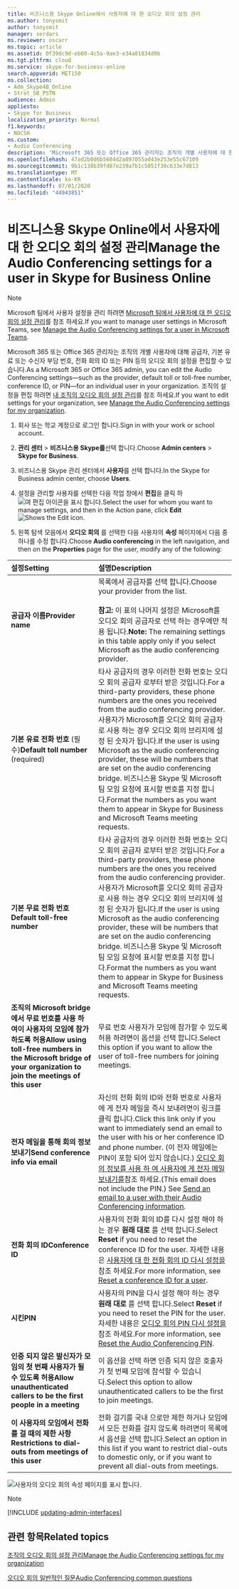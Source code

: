 ```yaml
---
title: 비즈니스용 Skype Online에서 사용자에 대 한 오디오 회의 설정 관리
ms.author: tonysmit
author: tonysmit
manager: serdars
ms.reviewer: oscarr
ms.topic: article
ms.assetid: 0f39dc9d-eb60-4c5a-9ae3-e34a01834d9b
ms.tgt.pltfrm: cloud
ms.service: skype-for-business-online
search.appverid: MET150
ms.collection:
- Adm_Skype4B_Online
- Strat_SB_PSTN
audience: Admin
appliesto:
- Skype for Business
localization_priority: Normal
f1.keywords:
- NOCSH
ms.custom:
- Audio Conferencing
description: 'Microsoft 365 또는 Office 365 관리자는 조직의 개별 사용자에 대 한 비즈니스용 Skype Online 오디오 회의 설정 (예: 공급자, 기본 유료 또는 수신자 부담 전화 번호, 전화 회의 ID 또는 PIN)을 편집할 수 있습니다. '
ms.openlocfilehash: 47ad2b0d6b5684d2a897055ad43e253e55c67109
ms.sourcegitcommit: 9b1c138b39fd87e239a7b1c5051f30c633e7d813
ms.translationtype: MT
ms.contentlocale: ko-KR
ms.lasthandoff: 07/01/2020
ms.locfileid: "44943851"
---
```

# <a name="manage-the-audio-conferencing-settings-for-a-user-in-skype-for-business-online"></a><span data-ttu-id="bdcd5-103">비즈니스용 Skype Online에서 사용자에 대 한 오디오 회의 설정 관리</span><span class="sxs-lookup"><span data-stu-id="bdcd5-103">Manage the Audio Conferencing settings for a user in Skype for Business Online</span></span>

> [!Note]
> <span data-ttu-id="bdcd5-104">Microsoft 팀에서 사용자 설정을 관리 하려면 [Microsoft 팀에서 사용자에 대 한 오디오 회의 설정 관리](/MicrosoftTeams/manage-the-audio-conferencing-settings-for-a-user-in-teams)를 참조 하세요.</span><span class="sxs-lookup"><span data-stu-id="bdcd5-104">If you want to manage user settings in Microsoft Teams, see [Manage the Audio Conferencing settings for a user in Microsoft Teams](/MicrosoftTeams/manage-the-audio-conferencing-settings-for-a-user-in-teams).</span></span>

<span data-ttu-id="bdcd5-105">Microsoft 365 또는 Office 365 관리자는 조직의 개별 사용자에 대해 공급자, 기본 유료 또는 수신자 부담 번호, 전화 회의 ID 또는 PIN 등의 오디오 회의 설정을 편집할 수 있습니다.</span><span class="sxs-lookup"><span data-stu-id="bdcd5-105">As a Microsoft 365 or Office 365 admin, you can edit the Audio Conferencing settings—such as the provider, default toll or toll-free number, conference ID, or PIN—for an individual user in your organization.</span></span> <span data-ttu-id="bdcd5-106">조직의 설정을 편집 하려면 [내 조직의 오디오 회의 설정 관리](manage-the-audio-conferencing-settings-for-my-organization.md)를 참조 하세요.</span><span class="sxs-lookup"><span data-stu-id="bdcd5-106">If you want to edit settings for your organization, see [Manage the Audio Conferencing settings for my organization](manage-the-audio-conferencing-settings-for-my-organization.md).</span></span>

 
1. <span data-ttu-id="bdcd5-107">회사 또는 학교 계정으로 로그인 합니다.</span><span class="sxs-lookup"><span data-stu-id="bdcd5-107">Sign in with your work or school account.</span></span>
    
2. <span data-ttu-id="bdcd5-108">**관리 센터**  >  **비즈니스용 Skype를**선택 합니다.</span><span class="sxs-lookup"><span data-stu-id="bdcd5-108">Choose **Admin centers** > **Skype for Business**.</span></span>
    
3. <span data-ttu-id="bdcd5-109">비즈니스용 Skype 관리 센터에서 **사용자**를 선택 합니다.</span><span class="sxs-lookup"><span data-stu-id="bdcd5-109">In the Skype for Business admin center, choose **Users**.</span></span>
    
4. <span data-ttu-id="bdcd5-110">설정을 관리할 사용자를 선택한 다음 작업 창에서 **편집**을 클릭 하 ![ 여 편집 아이콘을 표시 ](../images/4d8bea48-be68-4e0e-a54c-73decf7ea4ec.png) 합니다.</span><span class="sxs-lookup"><span data-stu-id="bdcd5-110">Select the user for whom you want to manage settings, and then in the Action pane, click **Edit**![Shows the Edit icon](../images/4d8bea48-be68-4e0e-a54c-73decf7ea4ec.png).</span></span>
    
5. <span data-ttu-id="bdcd5-111">왼쪽 탐색 모음에서 **오디오 회의** 를 선택한 다음 사용자의 **속성** 페이지에서 다음 중 하나를 수정 합니다.</span><span class="sxs-lookup"><span data-stu-id="bdcd5-111">Choose **Audio conferencing** in the left navigation, and then on the **Properties** page for the user, modify any of the following:</span></span>
    
|<span data-ttu-id="bdcd5-112">**설정**</span><span class="sxs-lookup"><span data-stu-id="bdcd5-112">**Setting**</span></span>|<span data-ttu-id="bdcd5-113">**설명**</span><span class="sxs-lookup"><span data-stu-id="bdcd5-113">**Description**</span></span>|
|:-----|:-----|
|<span data-ttu-id="bdcd5-114">**공급자 이름**</span><span class="sxs-lookup"><span data-stu-id="bdcd5-114">**Provider name**</span></span> <br/> |<span data-ttu-id="bdcd5-115">목록에서 공급자를 선택 합니다.</span><span class="sxs-lookup"><span data-stu-id="bdcd5-115">Choose your provider from the list.</span></span>  <br/><br/> <span data-ttu-id="bdcd5-116">**참고:** 이 표의 나머지 설정은 Microsoft를 오디오 회의 공급자로 선택 하는 경우에만 적용 됩니다.</span><span class="sxs-lookup"><span data-stu-id="bdcd5-116">**Note:** The remaining settings in this table apply only if you select Microsoft as the audio conferencing provider.</span></span>           |
|<span data-ttu-id="bdcd5-117">**기본 유료 전화 번호** (필수)</span><span class="sxs-lookup"><span data-stu-id="bdcd5-117">**Default toll number** (required)</span></span> <br/> |<span data-ttu-id="bdcd5-118">타사 공급자의 경우 이러한 전화 번호는 오디오 회의 공급자 로부터 받은 것입니다.</span><span class="sxs-lookup"><span data-stu-id="bdcd5-118">For a third-party providers, these phone numbers are the ones you received from the audio conferencing provider.</span></span> <span data-ttu-id="bdcd5-119">사용자가 Microsoft를 오디오 회의 공급자로 사용 하는 경우 오디오 회의 브리지에 설정 된 숫자가 됩니다.</span><span class="sxs-lookup"><span data-stu-id="bdcd5-119">If the user is using Microsoft as the audio conferencing provider, these will be numbers that are set on the audio conferencing bridge.</span></span> <span data-ttu-id="bdcd5-120">비즈니스용 Skype 및 Microsoft 팀 모임 요청에 표시할 번호를 지정 합니다.</span><span class="sxs-lookup"><span data-stu-id="bdcd5-120">Format the numbers as you want them to appear in Skype for Business and Microsoft Teams meeting requests.</span></span>  <br/> |
|<span data-ttu-id="bdcd5-121">**기본 무료 전화 번호**</span><span class="sxs-lookup"><span data-stu-id="bdcd5-121">**Default toll-free number**</span></span> <br/> |<span data-ttu-id="bdcd5-122">타사 공급자의 경우 이러한 전화 번호는 오디오 회의 공급자 로부터 받은 것입니다.</span><span class="sxs-lookup"><span data-stu-id="bdcd5-122">For a third-party providers, these phone numbers are the ones you received from the audio conferencing provider.</span></span> <span data-ttu-id="bdcd5-123">사용자가 Microsoft를 오디오 회의 공급자로 사용 하는 경우 오디오 회의 브리지에 설정 된 숫자가 됩니다.</span><span class="sxs-lookup"><span data-stu-id="bdcd5-123">If the user is using Microsoft as the audio conferencing provider, these will be numbers that are set on the audio conferencing bridge.</span></span> <span data-ttu-id="bdcd5-124">비즈니스용 Skype 및 Microsoft 팀 모임 요청에 표시할 번호를 지정 합니다.</span><span class="sxs-lookup"><span data-stu-id="bdcd5-124">Format the numbers as you want them to appear in Skype for Business and Microsoft Teams meeting requests.</span></span>  <br/> |
|<span data-ttu-id="bdcd5-125">**조직의 Microsoft bridge에서 무료 번호를 사용 하 여이 사용자의 모임에 참가 하도록 허용**</span><span class="sxs-lookup"><span data-stu-id="bdcd5-125">**Allow using toll-free numbers in the Microsoft bridge of your organization to join the meetings of this user**</span></span> <br/> |<span data-ttu-id="bdcd5-126">무료 번호 사용자가 모임에 참가할 수 있도록 허용 하려면이 옵션을 선택 합니다.</span><span class="sxs-lookup"><span data-stu-id="bdcd5-126">Select this option if you want to allow the user of toll-free numbers for joining meetings.</span></span>  <br/> |
|<span data-ttu-id="bdcd5-127">**전자 메일을 통해 회의 정보 보내기**</span><span class="sxs-lookup"><span data-stu-id="bdcd5-127">**Send conference info via email**</span></span> <br/> |<span data-ttu-id="bdcd5-128">자신의 전화 회의 ID와 전화 번호로 사용자에 게 전자 메일을 즉시 보내려면이 링크를 클릭 합니다.</span><span class="sxs-lookup"><span data-stu-id="bdcd5-128">Click this link only if you want to immediately send an email to the user with his or her conference ID and phone number.</span></span> <span data-ttu-id="bdcd5-129">(이 전자 메일에는 PIN이 포함 되어 있지 않습니다.) [오디오 회의 정보를 사용 하 여 사용자에 게 전자 메일 보내기를](send-an-email-to-a-user-with-their-dial-in-information.md)참조 하세요.</span><span class="sxs-lookup"><span data-stu-id="bdcd5-129">(This email does not include the PIN.) See [Send an email to a user with their Audio Conferencing information](send-an-email-to-a-user-with-their-dial-in-information.md).</span></span>  <br/> |
|<span data-ttu-id="bdcd5-130">**전화 회의 ID**</span><span class="sxs-lookup"><span data-stu-id="bdcd5-130">**Conference ID**</span></span> <br/> |<span data-ttu-id="bdcd5-131">사용자의 전화 회의 ID를 다시 설정 해야 하는 경우 **원래 대로** 를 선택 합니다.</span><span class="sxs-lookup"><span data-stu-id="bdcd5-131">Select **Reset** if you need to reset the conference ID for the user.</span></span> <span data-ttu-id="bdcd5-132">자세한 내용은 [사용자에 대 한 전화 회의 ID 다시 설정을](reset-a-conference-id-for-a-user.md)참조 하세요.</span><span class="sxs-lookup"><span data-stu-id="bdcd5-132">For more information, see [Reset a conference ID for a user](reset-a-conference-id-for-a-user.md).</span></span>  <br/> |
|<span data-ttu-id="bdcd5-133">**시킨**</span><span class="sxs-lookup"><span data-stu-id="bdcd5-133">**PIN**</span></span> <br/> |<span data-ttu-id="bdcd5-134">사용자의 PIN을 다시 설정 해야 하는 경우 **원래 대로** 를 선택 합니다.</span><span class="sxs-lookup"><span data-stu-id="bdcd5-134">Select **Reset** if you need to reset the PIN for the user.</span></span> <span data-ttu-id="bdcd5-135">자세한 내용은 [오디오 회의 PIN 다시 설정을](reset-the-audio-conferencing-pin.md)참조 하세요.</span><span class="sxs-lookup"><span data-stu-id="bdcd5-135">For more information, see [Reset the Audio Conferencing PIN](reset-the-audio-conferencing-pin.md).</span></span>  <br/> |
|<span data-ttu-id="bdcd5-136">**인증 되지 않은 발신자가 모임의 첫 번째 사용자가 될 수 있도록 허용**</span><span class="sxs-lookup"><span data-stu-id="bdcd5-136">**Allow unauthenticated callers to be the first people in a meeting**</span></span> <br/> |<span data-ttu-id="bdcd5-137">이 옵션을 선택 하면 인증 되지 않은 호출자가 첫 번째 모임에 참석할 수 있습니다.</span><span class="sxs-lookup"><span data-stu-id="bdcd5-137">Select this option to allow unauthenticated callers to be the first to join meetings.</span></span>  <br/> |
|<span data-ttu-id="bdcd5-138">**이 사용자의 모임에서 전화를 걸 때의 제한 사항**</span><span class="sxs-lookup"><span data-stu-id="bdcd5-138">**Restrictions to dial-outs from meetings of this user**</span></span> <br/> |<span data-ttu-id="bdcd5-139">전화 걸기를 국내 으로만 제한 하거나 모임에서 모든 전화를 걸지 않도록 하려면이 목록에서 옵션을 선택 합니다.</span><span class="sxs-lookup"><span data-stu-id="bdcd5-139">Select an option in this list if you want to restrict dial-outs to domestic only, or if you want to prevent all dial-outs from meetings.</span></span>  <br/> |
  
![사용자의 오디오 회의 속성 페이지를 표시 합니다.](../images/228550f7-92be-416d-9ab1-7c2ef54dd4e6.png)

> [!Note]
> [!INCLUDE [updating-admin-interfaces](../includes/updating-admin-interfaces.md)]

## <a name="related-topics"></a><span data-ttu-id="bdcd5-141">관련 항목</span><span class="sxs-lookup"><span data-stu-id="bdcd5-141">Related topics</span></span>

[<span data-ttu-id="bdcd5-142">조직의 오디오 회의 설정 관리</span><span class="sxs-lookup"><span data-stu-id="bdcd5-142">Manage the Audio Conferencing settings for my organization</span></span>](manage-the-audio-conferencing-settings-for-my-organization.md)

[<span data-ttu-id="bdcd5-143">오디오 회의 일반적인 질문</span><span class="sxs-lookup"><span data-stu-id="bdcd5-143">Audio Conferencing common questions</span></span>](/MicrosoftTeams/audio-conferencing-common-questions)
